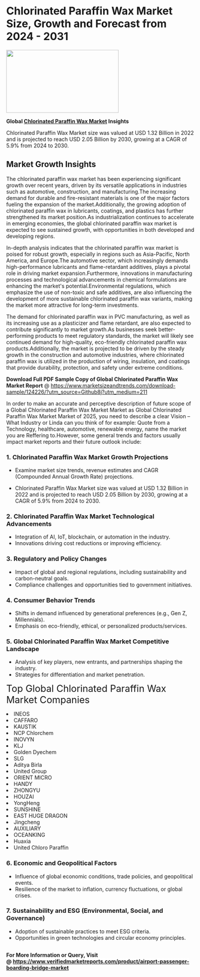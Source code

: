 <H1>Chlorinated Paraffin Wax Market Size, Growth and Forecast from 2024 - 2031</H1><img class="aligncenter size-medium wp-image-584254" src="https://thirdeyenews.in/wp-content/uploads/2024/09/Global-Market-Research-300x168.jpeg" alt="" width="300" height="168" /><p><strong>Global&nbsp;<a href="https://www.marketsizeandtrends.com/download-sample/124226/?utm_source=Github8j?utm_medium=211">Chlorinated Paraffin Wax Market</a> Insights</strong></p><p>Chlorinated Paraffin Wax Market size was valued at USD 1.32 Billion in 2022 and is projected to reach USD 2.05 Billion by 2030, growing at a CAGR of 5.9% from 2024 to 2030.</p><p><h2>Market Growth Insights</h2> <p>The chlorinated paraffin wax market has been experiencing significant growth over recent years, driven by its versatile applications in industries such as automotive, construction, and manufacturing.The increasing demand for durable and fire-resistant materials is one of the major factors fueling the expansion of the market.Additionally, the growing adoption of chlorinated paraffin wax in lubricants, coatings, and plastics has further strengthened its market position.As industrialization continues to accelerate in emerging economies, the global chlorinated paraffin wax market is expected to see sustained growth, with opportunities in both developed and developing regions.</p> <p>In-depth analysis indicates that the chlorinated paraffin wax market is poised for robust growth, especially in regions such as Asia-Pacific, North America, and Europe.The automotive sector, which increasingly demands high-performance lubricants and flame-retardant additives, plays a pivotal role in driving market expansion.Furthermore, innovations in manufacturing processes and technological advancements in chemical formulations are enhancing the market's potential.Environmental regulations, which emphasize the use of non-toxic and safe additives, are also influencing the development of more sustainable chlorinated paraffin wax variants, making the market more attractive for long-term investments.</p> <p>The demand for chlorinated paraffin wax in PVC manufacturing, as well as its increasing use as a plasticizer and flame retardant, are also expected to contribute significantly to market growth.As businesses seek better-performing products to meet regulatory standards, the market will likely see continued demand for high-quality, eco-friendly chlorinated paraffin wax products.Additionally, the market is projected to be driven by the steady growth in the construction and automotive industries, where chlorinated paraffin wax is utilized in the production of wiring, insulation, and coatings that provide durability, protection, and safety under extreme conditions.</p> <p><span class=""><strong>Download Full PDF Sample Copy of Global Chlorinated Paraffin Wax Market Report</strong> @ <a href="https://www.marketsizeandtrends.com/download-sample/124226/?utm_source=Github8j?utm_medium=211" target="_blank">https://www.marketsizeandtrends.com/download-sample/124226/?utm_source=Github8j?utm_medium=211</a></span></p><p>In order to make an accurate and perceptive description of future scope of a Global&nbsp;Chlorinated Paraffin Wax Market Market as Global&nbsp;Chlorinated Paraffin Wax Market Market of 2025, you need to describe a clear Vision &ndash; What Industry or Linda can you think of for example: Quote from a Technology, healthcare, automotive, renewable energy, name the market you are Reffering to.However, some general trends and factors usually impact market reports and their future outlook include:</p><h3>1.&nbsp;<strong>Chlorinated Paraffin Wax Market Growth Projections</strong></h3><ul><li>Examine market size trends, revenue estimates and CAGR (Compounded Annual Growth Rate) projections.</li><li><p>Chlorinated Paraffin Wax Market size was valued at USD 1.32 Billion in 2022 and is projected to reach USD 2.05 Billion by 2030, growing at a CAGR of 5.9% from 2024 to 2030.</p></li></ul><h3>2.&nbsp;<strong>Chlorinated Paraffin Wax Market Technological Advancements</strong></h3><ul><li>Integration of AI, IoT, blockchain, or automation in the industry.</li><li>Innovations driving cost reductions or improving efficiency.</li></ul><h3>3.&nbsp;<strong>Regulatory and Policy Changes</strong></h3><ul><li>Impact of global and regional regulations, including sustainability and carbon-neutral goals.</li><li>Compliance challenges and opportunities tied to government initiatives.</li></ul><h3>4.&nbsp;<strong>Consumer Behavior Trends</strong></h3><ul><li>Shifts in demand influenced by generational preferences (e.g., Gen Z, Millennials).</li><li>Emphasis on eco-friendly, ethical, or personalized products/services.</li></ul><h3>5.&nbsp;<strong>Global Chlorinated Paraffin Wax Market Competitive Landscape</strong></h3><ul><li>Analysis of key players, new entrants, and partnerships shaping the industry.</li><li>Strategies for differentiation and market penetration.</li></ul><p data-pm-slice="1 1 []"><span style="color: inherit; font-family: inherit; font-size: 25px;">Top Global Chlorinated Paraffin Wax Market Companies</span></p><div class="" data-test-id=""><p><li>INEOS</li><li> CAFFARO</li><li> KAUSTIK</li><li> NCP Chlorchem</li><li> INOVYN</li><li> KLJ</li><li> Golden Dyechem</li><li> SLG</li><li> Aditya Birla</li><li> United Group</li><li> ORIENT MICRO</li><li> HANDY</li><li> ZHONGYU</li><li> HOUZAI</li><li> YongHeng</li><li> SUNSHINE</li><li> EAST HUGE DRAGON</li><li> Jingcheng</li><li> AUXILIARY</li><li> OCEANKING</li><li> Huaxia</li><li> United Chloro Paraffin</li></p></div><h3>6.&nbsp;<strong>Economic and Geopolitical Factors</strong></h3><ul><li>Influence of global economic conditions, trade policies, and geopolitical events.</li><li>Resilience of the market to inflation, currency fluctuations, or global crises.</li></ul><h3>7.&nbsp;<strong>Sustainability and ESG (Environmental, Social, and Governance)</strong></h3><ul><li>Adoption of sustainable practices to meet ESG criteria.</li><li>Opportunities in green technologies and circular economy principles.</li></ul><h2><strong style="font-size: 14px;">For More Information or Query, Visit @&nbsp;</strong><a style="background-color: #ffffff; font-size: 14px;" href="https://www.marketsizeandtrends.com/report/chlorinated-paraffin-wax-market/" target="_blank">https://www.verifiedmarketreports.com/product/airport-passenger-boarding-bridge-market</a></h2>